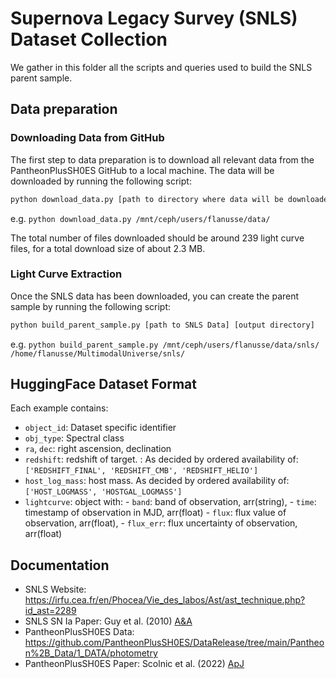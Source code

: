 # Supernova Legacy Survey (SNLS) Dataset Collection

We gather in this folder all the scripts and queries used to build the SNLS parent sample.

## Data preparation

### Downloading Data from GitHub

The first step to data preparation is to download all relevant data from the PantheonPlusSH0ES GitHub to a local machine. The data will be downloaded by running the following script:
```bash
python download_data.py [path to directory where data will be downloaded]
```
e.g. `python download_data.py /mnt/ceph/users/flanusse/data/`

The total number of files downloaded should be around 239 light curve files, for a total download size of about 2.3 MB.

### Light Curve Extraction

Once the SNLS data has been downloaded, you can create the parent sample by running the following script:
```bash
python build_parent_sample.py [path to SNLS Data] [output directory]
```
e.g. `python build_parent_sample.py /mnt/ceph/users/flanusse/data/snls/ /home/flanusse/MultimodalUniverse/snls/`


## HuggingFace Dataset Format
Each example contains:

  - `object_id`: Dataset specific identifier
  - `obj_type`: Spectral class
  - `ra`, `dec`: right ascension, declination
  - `redshift`: redshift of target. : As decided by ordered availability of: `['REDSHIFT_FINAL', 'REDSHIFT_CMB', 'REDSHIFT_HELIO']`
  - `host_log_mass`: host mass. As decided by ordered availability of: `['HOST_LOGMASS', 'HOSTGAL_LOGMASS']` 
  - `lightcurve`: object with:
        - `band`: band of observation, arr(string),
        - `time`: timestamp of observation in MJD, arr(float)
        - `flux`: flux value of observation, arr(float),
        - `flux_err`: flux uncertainty of observation, arr(float)

## Documentation

- SNLS Website: https://irfu.cea.fr/en/Phocea/Vie_des_labos/Ast/ast_technique.php?id_ast=2289
- SNLS SN Ia Paper: Guy et al. (2010) [A&A](https://www.aanda.org/articles/aa/pdf/2010/15/aa14468-10.pdf)
- PantheonPlusSH0ES Data: https://github.com/PantheonPlusSH0ES/DataRelease/tree/main/Pantheon%2B_Data/1_DATA/photometry
- PantheonPlusSH0ES Paper: Scolnic et al. (2022) [ApJ](https://iopscience.iop.org/article/10.3847/1538-4357/ac8b7a/pdf)